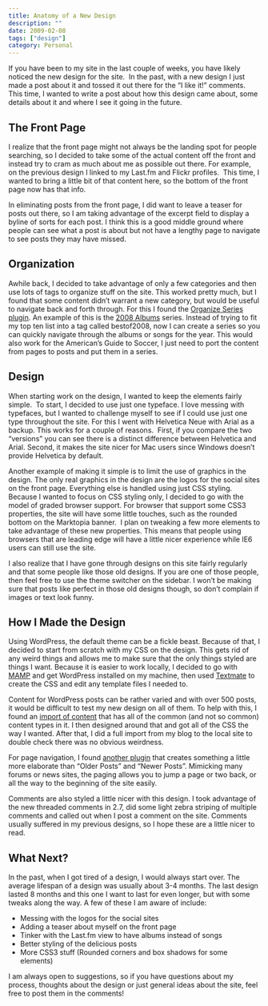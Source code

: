 ```yaml
---
title: Anatomy of a New Design
description: ""
date: 2009-02-08
tags: ["design"]
category: Personal
---
```



If you have been to my site in the last couple of weeks, you have likely noticed the new design for the site.&nbsp; In the past, with a new design I just made a post about it and tossed it out there for the “I like it!” comments. This time, I wanted to write a post about how this design came about, some details about it and where I see it going in the future.

<h2>The Front Page</h2>

I realize that the front page might not always be the landing spot for people searching, so I decided to take some of the actual content off the front and instead try to cram as much about me as possible out there. For example, on the previous design I linked to my Last.fm and Flickr profiles.&nbsp; This time, I wanted to bring a little bit of that content here, so the bottom of the front page now has that info.

In eliminating posts from the front page, I did want to leave a teaser for posts out there, so I am taking advantage of the excerpt field to display a byline of sorts for each post. I think this is a good middle ground where people can see what a post is about but not have a lengthy page to navigate to see posts they may have missed.

<h2>Organization</h2>

Awhile back, I decided to take advantage of only a few categories and then use lots of tags to organize stuff on the site. This worked pretty much, but I found that some content didn’t warrant a new category, but would be useful to navigate back and forth through. For this I found the <a href="https://web.archive.org/web/20131211115525/http://unfoldingneurons.com/neurotic-plugins/organize-series-wordpress-plugin">Organize Series plugin</a>. An example of this is the <a href="https://web.archive.org/web/20131211115525/http://www.marktopia.net/series/2008-albums">2008 Albums</a> series. Instead of trying to fit my top ten list into a tag called bestof2008, now I can create a series so you can quickly navigate through the albums or songs for the year. This would also work for the American’s Guide to Soccer, I just need to port the content from pages to posts and put them in a series.

<h2>Design</h2>

When starting work on the design, I wanted to keep the elements fairly simple.&nbsp; To start, I decided to use just one typeface. I love messing with typefaces, but I wanted to challenge myself to see if I could use just one type throughout the site. For this I went with Helvetica Neue with Arial as a backup. This works for a couple of reasons.&nbsp; First, if you compare the two “versions” you can see there is a distinct difference between Helvetica and Arial. Second, it makes the site nicer for Mac users since Windows doesn’t provide Helvetica by default.

Another example of making it simple is to limit the use of graphics in the design. The only real graphics in the design are the logos for the social sites on the front page. Everything else is handled using just CSS styling. Because I wanted to focus on CSS styling only, I decided to go with the model of graded browser support. For browser that support some CSS3 properties, the site will have some little touches, such as the rounded bottom on the Marktopia banner.&nbsp; I plan on tweaking a few more elements to take advantage of these new properties. This means that people using browsers that are leading edge will have a little nicer experience while IE6 users can still use the site.

I also realize that I have gone through designs on this site fairly regularly and that some people like those old designs. If you are one of those people, then feel free to use the theme switcher on the sidebar. I won’t be making sure that posts like perfect in those old designs though, so don’t complain if images or text look funny.

<h2>How I Made the Design</h2>

Using WordPress, the default theme can be a fickle beast. Because of that, I decided to start from scratch with my CSS on the design. This gets rid of any weird things and allows me to make sure that the only things styled are things I want. Because it is easier to work locally, I decided to go with <a href="https://web.archive.org/web/20131211115525/http://www.mamp.info/">MAMP</a> and get WordPress installed on my machine, then used <a href="https://web.archive.org/web/20131211115525/http://macromates.com/">Textmate</a> to create the CSS and edit any template files I needed to.

Content for WordPress posts can be rather varied and with over 500 posts, it would be difficult to test my new design on all of them. To help with this, I found an <a href="https://web.archive.org/web/20131211115525/http://andi.saleh.web.id/wordpress-sample-content/">import of content</a> that has all of the common (and not so common) content types in it. I then designed around that and got all of the CSS the way I wanted. After that, I did a full import from my blog to the local site to double check there was no obvious weirdness.

For page navigation, I found <a href="https://web.archive.org/web/20131211115525/http://lesterchan.net/portfolio/programming/php/">another plugin</a> that creates something a little more elaborate than “Older Posts” and “Newer Posts”. Mimicking many forums or news sites, the paging allows you to jump a page or two back, or all the way to the beginning of the site easily.

Comments are also styled a little nicer with this design. I took advantage of the new threaded comments in 2.7, did some light zebra striping of multiple comments and called out when I post a comment on the site. Comments usually suffered in my previous designs, so I hope these are a little nicer to read.

<h2>What Next?</h2>

In the past, when I got tired of a design, I would always start over. The average lifespan of a design was usually about 3-4 months. The last design lasted 8 months and this one I want to last for even longer, but with some tweaks along the way. A few of these I am aware of include:

<ul>

<li>Messing with the logos for the social sites</li>

<li>Adding a teaser about myself on the front page</li>

<li>Tinker with the Last.fm view to have albums instead of songs</li>

<li>Better styling of the delicious posts</li>

<li>More CSS3 stuff (Rounded corners and box shadows for some elements)</li>

</ul>

I am always open to suggestions, so if you have questions about my process, thoughts about the design or just general ideas about the site, feel free to post them in the comments!
